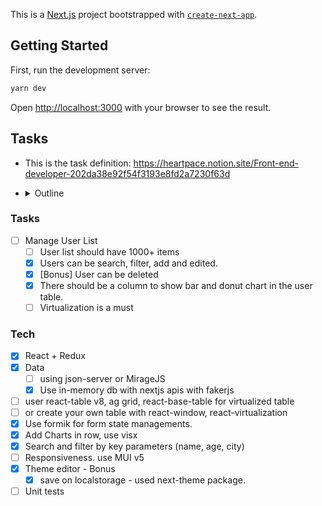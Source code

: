 This is a [Next.js](https://nextjs.org) project bootstrapped with [`create-next-app`](https://nextjs.org/docs/app/api-reference/cli/create-next-app).

## Getting Started

First, run the development server:

```bash
yarn dev
```

Open [http://localhost:3000](http://localhost:3000) with your browser to see the result.

## Tasks
- This is the task definition: https://heartpace.notion.site/Front-end-developer-202da38e92f54f3193e8fd2a7230f63d

- <details>
  <summary>Outline</summary>
  Create a web application for managing a list of users with the ability to view, search, filter, add, and edit data. You need to display more than 1000 users on the page and everything should work quickly.

  **In total, there should be a table with virtualization, a form for working with user entities, a bar chart and a donut chart that will show statistics on the data at your discretion**

  ### **Technical Requirements:**

  1. **Core Technologies**: Use React for the frontend and Redux for state management.
  2. **Data**: Use a mock API (e.g., using json-server or MirageJS) to simulate server operations. Functions for retrieving the user list, adding, deleting, and editing a user should be implemented.
  3. **Tables**: Implement a virtual table for displaying the list of users. The table should support sorting and filtering by key attributes (e.g., name, age, city). Recommended libraries: **react-table v8, ag grid, react-base-table** with built-in virtualization functionality or you can use r**eact-window, react-virtualization**
  4. **Forms**: Add forms for creating and editing user data. Forms must include validation of the entered data. Recommended libraries: **Formik**
  5. **Charts**: Use a data visualization library to create charts, for example, demographic data on users (age, distribution by cities, etc.). Recommended libraries:  https://airbnb.io/visx
  6. **Search and Filtering**: Implement the ability to search for users and filter the list by key parameters.
  7. **Responsive Design**: The interface should display correctly on various devices and screen resolutions. Recommended libraries: **Material-ui v5**
  8. **Additional**: Implement the option to choose a theme (light/dark). Recommended libraries: **Material-ui v5**

  ### **Evaluation Criteria:**

  - Code Quality: Cleanliness, readability, use of modern practices and ES6+ standards.
  - Application Architecture: Logic separation, use of Redux for state management.
  - UI/UX: Interface convenience, visual design.
  - Functionality: Compliance with the technical assignment, error-free operation of the application.

  ### **Submission:**

  - The result should be provided as a link to GitHub with instructions for running the application locally.
  - Hosting the application on GitHub Pages, Netlify, Vercel, or similar platforms to demonstrate the project's functionality in real-time is encouraged.
  </details>

### Tasks
- [ ] Manage User List 
  - [ ] User list should have 1000+ items
  - [x] Users can be search, filter, add and edited. 
  - [x] [Bonus] User can be deleted
  - [x] There should be a column to show bar and donut chart in the user table.
  - [ ] Virtualization is a must
  
### Tech
- [x] React + Redux
- [x] Data 
   -  [ ] using json-server or MirageJS
   -  [x] Use in-memory db with nextjs apis with fakerjs
- [ ] user react-table v8, ag grid, react-base-table for virtualized table
- [ ] or create your own table with react-window, react-virtualization
- [x] Use formik for form state managements.
- [x] Add Charts in row, use visx
- [x] Search and filter by key parameters (name, age, city)
 - [ ] Responsiveness. use MUI v5
 - [x] Theme editor - Bonus
    - [x] save on localstorage - used next-theme package.
 - [ ] Unit tests 
